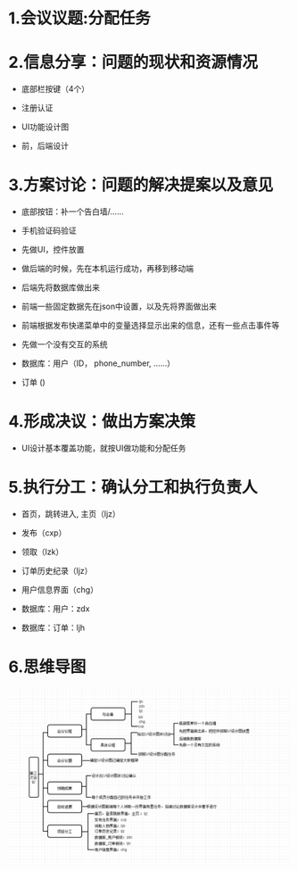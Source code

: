 
# 1.会议议题:分配任务



# 2.信息分享：问题的现状和资源情况

- 底部栏按键（4个）

- 注册认证

- UI功能设计图

- 前，后端设计

# 3.方案讨论：问题的解决提案以及意见

- 底部按钮：补一个告白墙/……

- 手机验证码验证

- 先做UI，控件放置

- 做后端的时候，先在本机运行成功，再移到移动端

- 后端先将数据库做出来

- 前端一些固定数据先在json中设置，以及先将界面做出来

- 前端根据发布快递菜单中的变量选择显示出来的信息，还有一些点击事件等

- 先做一个没有交互的系统

- 数据库：用户（ID， phone_number, ……）
- 订单 ()

# 4.形成决议：做出方案决策

- UI设计基本覆盖功能，就按UI做功能和分配任务

# 5.执行分工：确认分工和执行负责人

- 首页，跳转进入, 主页（ljz）

- 发布（cxp）

- 领取（lzk）

- 订单历史纪录（ljz）

- 用户信息界面（chg）

- 数据库：用户：zdx

- 数据库：订单：ljh

# 6.思维导图

![思维导图](../imgsrc/cxp_img/meeting_record_3.png)

